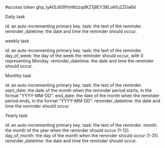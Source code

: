 #access token
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

Daily task

id: an auto-incrementing primary key.
task: the text of the reminder.
reminder_datetime: the date and time the reminder should occur.


weekly task

id: an auto-incrementing primary key.
task: the text of the reminder.
day_of_week: the day of the week the reminder should occur, with 0 representing Monday.
reminder_datetime: the date and time the reminder should occur.

Monthly task

id: an auto-incrementing primary key.
task: the text of the reminder.
start_date: the date of the month when the reminder period starts, in the format "YYYY-MM-DD".
end_date: the date of the month when the reminder period ends, in the format "YYYY-MM-DD".
reminder_datetime: the date and time the reminder should occur.

Yearly task

id: an auto-incrementing primary key.
task: the text of the reminder.
month: the month of the year when the reminder should occur (1-12).
day_of_month: the day of the month when the reminder should occur (1-31).
reminder_datetime: the date and time the reminder should occur.

